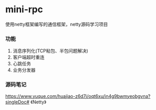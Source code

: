 # mini-rpc
使用netty框架编写的通信框架，netty源码学习项目
### 功能
 1. 消息序列化(TCP粘包、半包问题解决)
 2. 客户端超时重连
 3. 心跳任务
 4. 业务分发器

### 源码笔记
https://www.yuque.com/huajiao-z6d7j/oqt6xu/in4g9bwmyeobgvna?singleDoc# 《Netty》


